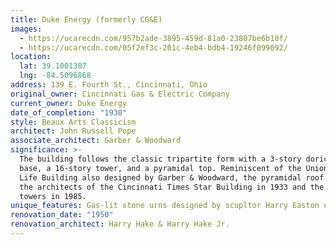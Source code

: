 ```yaml
---
title: Duke Energy (formerly CG&E)
images:
  - https://ucarecdn.com/957b2ade-3895-459d-81a0-23807be6b10f/
  - https://ucarecdn.com/05f2ef3c-201c-4eb4-bdb4-19246f099092/
location:
  lat: 39.1001387
  lng: -84.5096868
address: 139 E. Fourth St., Cincinnati, Ohio
original_owner: Cincinnati Gas & Electric Company
current_owner: Duke Energy
date_of_completion: "1930"
style: Beaux Arts Classicism
architect: John Russell Pope
associate_architect: Garber & Woodward
significance: >-
  The building follows the classic tripartite form with a 3-story doric columned
  base, a 16-story tower, and a pyramidal top. Reminiscent of the Union Central
  Life Building also designed by Garber & Woodward, the pyramidal roof inspired
  the architects of the Cincinnati Times Star Building in 1933 and the P&G twin
  towers in 1985.
unique_features: Gas-lit stone urns designed by scupltor Harry Easton uplight the upper tower.
renovation_date: "1950"
renovation_architect: Harry Hake & Harry Hake Jr.
---
```

